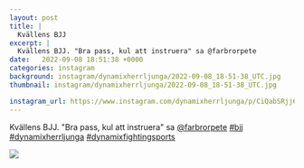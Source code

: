 ```yaml
---
layout: post
title: |
  Kvällens BJJ
excerpt: |
  Kvällens BJJ. "Bra pass, kul att instruera" sa @farbrorpete   
date:   2022-09-08 18:51:38 +0000
categories: instagram
background: instagram/dynamixherrljunga/2022-09-08_18-51-38_UTC.jpg
thumbnail: instagram/dynamixherrljunga/2022-09-08_18-51-38_UTC.jpg

instagram_url: https://www.instagram.com/dynamixherrljunga/p/CiQabSRjj6I
---
```

Kvällens BJJ. "Bra pass, kul att instruera" sa [@farbrorpete](https://www.instagram.com/farbrorpete/) [#bjj](https://www.instagram.com/explore/tags/bjj/) [#dynamixherrljunga](https://www.instagram.com/explore/tags/dynamixherrljunga/) [#dynamixfightingsports](https://www.instagram.com/explore/tags/dynamixfightingsports/)



<img src='{{ site.baseurl }}/instagram/dynamixherrljunga/2022-09-08_18-51-38_UTC.jpg' class='img-fluid' />
